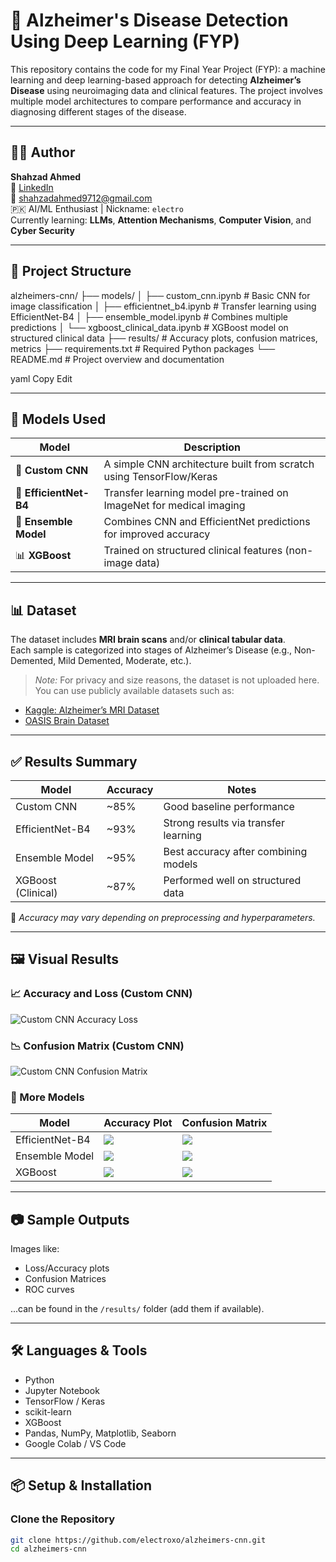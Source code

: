 # 🧠 Alzheimer's Disease Detection Using Deep Learning (FYP)

This repository contains the code for my Final Year Project (FYP): a machine learning and deep learning-based approach for detecting **Alzheimer’s Disease** using neuroimaging data and clinical features. The project involves multiple model architectures to compare performance and accuracy in diagnosing different stages of the disease.

---

## 👨‍💻 Author

**Shahzad Ahmed**  
🔗 [LinkedIn](https://www.linkedin.com/in/shahzad-ahmed-92427a27a/)  
📧 shahzadahmed9712@gmail.com  
🇵🇰 AI/ML Enthusiast | Nickname: `electro`  
Currently learning: **LLMs**, **Attention Mechanisms**, **Computer Vision**, and **Cyber Security**

---

## 📁 Project Structure

alzheimers-cnn/
├── models/
│ ├── custom_cnn.ipynb # Basic CNN for image classification
│ ├── efficientnet_b4.ipynb # Transfer learning using EfficientNet-B4
│ ├── ensemble_model.ipynb # Combines multiple predictions
│ └── xgboost_clinical_data.ipynb # XGBoost model on structured clinical data
├── results/ # Accuracy plots, confusion matrices, metrics
├── requirements.txt # Required Python packages
└── README.md # Project overview and documentation

yaml
Copy
Edit

---

## 🧪 Models Used

| Model                    | Description                                                  |
|--------------------------|--------------------------------------------------------------|
| 🧠 **Custom CNN**         | A simple CNN architecture built from scratch using TensorFlow/Keras |
| 🌱 **EfficientNet-B4**    | Transfer learning model pre-trained on ImageNet for medical imaging |
| 🔗 **Ensemble Model**      | Combines CNN and EfficientNet predictions for improved accuracy |
| 📊 **XGBoost**             | Trained on structured clinical features (non-image data)     |

---

## 📊 Dataset

The dataset includes **MRI brain scans** and/or **clinical tabular data**.  
Each sample is categorized into stages of Alzheimer’s Disease (e.g., Non-Demented, Mild Demented, Moderate, etc.).

> *Note:* For privacy and size reasons, the dataset is not uploaded here. You can use publicly available datasets such as:
- [Kaggle: Alzheimer’s MRI Dataset](https://www.kaggle.com/datasets/sachinkumar413/alzheimer-mri-dataset)
- [OASIS Brain Dataset](https://www.oasis-brains.org/)

---

## ✅ Results Summary

| Model              | Accuracy | Notes                                |
|--------------------|----------|--------------------------------------|
| Custom CNN         | ~85%     | Good baseline performance            |
| EfficientNet-B4    | ~93%     | Strong results via transfer learning |
| Ensemble Model     | ~95%     | Best accuracy after combining models |
| XGBoost (Clinical) | ~87%     | Performed well on structured data    |

📌 *Accuracy may vary depending on preprocessing and hyperparameters.*

---

## 🖼️ Visual Results

### 📈 Accuracy and Loss (Custom CNN)
![Custom CNN Accuracy Loss](results/accuracy_loss_custom_cnn.png)

### 📉 Confusion Matrix (Custom CNN)
![Custom CNN Confusion Matrix](results/confusion_matrix_custom_cnn.png)

### 🔁 More Models

| Model            | Accuracy Plot                             | Confusion Matrix                        |
|------------------|-------------------------------------------|----------------------------------------|
| EfficientNet-B4  | ![](results/accuracy_loss_efficientnet.png) | ![](results/confusion_matrix_efficientnet.png) |
| Ensemble Model   | ![](results/accuracy_loss_ensemble.png)     | ![](results/confusion_matrix_ensemble.png)     |
| XGBoost          | ![](results/accuracy_loss_xgboost.png)      | ![](results/confusion_matrix_xgboost.png)      |

---

## 📷 Sample Outputs

Images like:
- Loss/Accuracy plots
- Confusion Matrices
- ROC curves

...can be found in the `/results/` folder (add them if available).

---

## 🛠️ Languages & Tools

- Python
- Jupyter Notebook
- TensorFlow / Keras
- scikit-learn
- XGBoost
- Pandas, NumPy, Matplotlib, Seaborn
- Google Colab / VS Code

---


## 📦 Setup & Installation

### Clone the Repository
```bash
git clone https://github.com/electroxo/alzheimers-cnn.git
cd alzheimers-cnn
